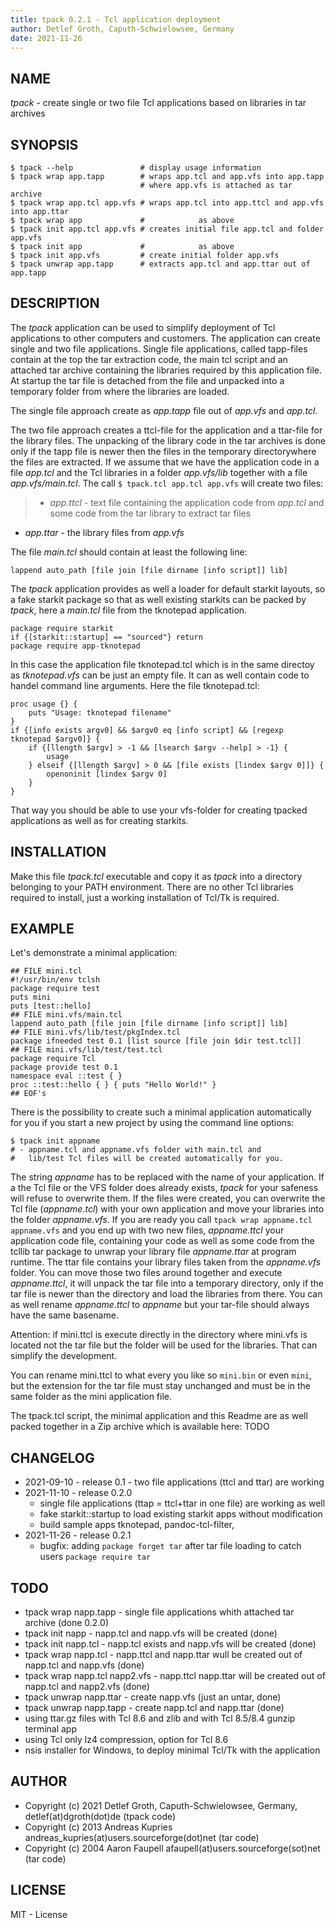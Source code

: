 ```yaml
---
title: tpack 0.2.1 - Tcl application deployment
author: Detlef Groth, Caputh-Schwielowsee, Germany
date: 2021-11-26
---
```


## NAME 

_tpack_ - create single or two file Tcl applications based on libraries in tar archives

## SYNOPSIS

```
$ tpack --help               # display usage information
$ tpack wrap app.tapp        # wraps app.tcl and app.vfs into app.tapp 
                             # where app.vfs is attached as tar archive
$ tpack wrap app.tcl app.vfs # wraps app.tcl into app.ttcl and app.vfs into app.ttar
$ tpack wrap app             #            as above
$ tpack init app.tcl app.vfs # creates initial file app.tcl and folder app.vfs
$ tpack init app             #            as above
$ tpack init app.vfs         # create initial folder app.vfs
$ tpack unwrap app.tapp      # extracts app.tcl and app.ttar out of app.tapp
```

## DESCRIPTION

The _tpack_ application can be used to simplify deployment of Tcl applications to other computers and customers.
The application can create single and two file applications. 
Single file applications, called tapp-files contain at the top the tar extraction code, the main tcl script and an attached tar archive
containing the libraries required by this application file. At startup the tar file is detached from the file and 
unpacked into a temporary folder from where the libraries are loaded. 

The single file approach create as _app.tapp_ file out of _app.vfs_ and _app.tcl_.

The two file approach creates a ttcl-file for the application and a ttar-file for the library files. 
The unpacking of the library code in the tar archives is done only if the tapp file is newer then the files in the temporary directorywhere the files are extracted.
If we assume that we have the application code in a file _app.tcl_ and the Tcl libraries in a folder _app.vfs/lib_ together with a file _app.vfs/main.tcl_. The call
`$ tpack.tcl app.tcl app.vfs` will create two files:

> - _app.ttcl_ - text file containing the application code from _app.tcl_ and some code from the tar library to extract tar files
  - _app.ttar_ - the library files from _app.vfs_

The file _main.tcl_ should contain at least the following line:

```
lappend auto_path [file join [file dirname [info script]] lib]
```

The _tpack_ application provides as well a loader for default starkit layouts, so a fake starkit package so that 
as well existing starkits can be packed by _tpack_, here a _main.tcl_ file from the tknotepad application.

```
package require starkit
if {[starkit::startup] == "sourced"} return
package require app-tknotepad
```

In this case the application file tknotepad.tcl which is in the same directoy as _tknotepad.vfs_ can be just an empty file. It can as well contain code to handel command line arguments.
Here the file tknotepad.tcl:

```
proc usage {} {
    puts "Usage: tknotepad filename"
}
if {[info exists argv0] && $argv0 eq [info script] && [regexp tknotepad $argv0]} {
    if {[llength $argv] > -1 && [lsearch $argv --help] > -1} {
        usage
    } elseif {[llength $argv] > 0 && [file exists [lindex $argv 0]]} {
        openoninit [lindex $argv 0]
    }
}
```


That way you should be able to use your vfs-folder for creating tpacked applications
as well as for creating starkits.

## INSTALLATION

Make this file _tpack.tcl_ executable and copy it as _tpack_ into a directory belonging to your
PATH environment. There are no other Tcl libraries required to install, just a working installation
of Tcl/Tk is required.

## EXAMPLE

Let's demonstrate a minimal application:

```
## FILE mini.tcl
#!/usr/bin/env tclsh
package require test
puts mini
puts [test::hello]
## FILE mini.vfs/main.tcl
lappend auto_path [file join [file dirname [info script]] lib]
## FILE mini.vfs/lib/test/pkgIndex.tcl
package ifneeded test 0.1 [list source [file join $dir test.tcl]]
## FILE mini.vfs/lib/test/test.tcl
package require Tcl
package provide test 0.1
namespace eval ::test { }
proc ::test::hello { } { puts "Hello World!" }
## EOF's
```
There is the possibility to create such a minimal application automatically for you if you start a new project
by using the command line options:

```
$ tpack init appname
# - appname.tcl and appname.vfs folder with main.tcl and
#   lib/test Tcl files will be created automatically for you.
```

The string _appname_ has to be replaced with the name of your application. 
If a the Tcl file or the VFS folder does already
exists, _tpack_ for your safeness will refuse to overwrite them. 
If the files were created, you can overwrite the Tcl file (_appname.tcl_)
with your own application and move your libraries into the folder 
_appname.vfs_.  If you are ready you call `tpack wrap appname.tcl appname.vfs` and 
you end up with two new files, _appname.ttcl_ your application code file, containing 
your code as well as some code from the tcllib tar package  to unwrap your library 
file _appname.ttar_ at program runtime. The ttar file contains your library files
taken from the _appname.vfs_ folder. You can move those two files around together 
and execute _appname.ttcl_,  it will unpack the tar file into a temporary directory, 
only if the tar file is newer than the directory and load the libraries from there.
You can as well rename _appname.ttcl_ to _appname_ but your tar-file should always have the same 
basename.

Attention: if mini.ttcl is execute directly in the directory where mini.vfs is 
located not the tar file but the folder will be used for the libraries. That can simplify the development.

You can rename mini.ttcl to what every you like so `mini.bin` or even `mini`, 
but the extension for the tar file must stay unchanged and must be in the same folder as the mini application file.

The tpack.tcl script, the minimal application and this Readme are as well packed together in a Zip archive which is available here: TODO

## CHANGELOG

- 2021-09-10 - release 0.1  - two file applications (ttcl and ttar) are working
- 2021-11-10 - release 0.2.0 
    - single file applications (ttap = ttcl+ttar in one file) are working as well
    - fake starkit::startup to load existing starkit apps without modification
    - build sample apps tknotepad, pandoc-tcl-filter, 
- 2021-11-26 - release 0.2.1 
    - bugfix: adding `package forget tar` after tar file loading to catch users `package require tar`
 
## TODO

- tpack wrap napp.tapp - single file applications whith attached tar archive (done 0.2.0)
- tpack init napp - napp.tcl and napp.vfs will be created (done)
- tpack init napp.tcl - napp.tcl exists and napp.vfs will be created (done)
- tpack wrap napp.tcl - napp.ttcl and napp.ttar wull be created out of napp.tcl and napp.vfs (done)
- tpack wrap napp.tcl napp2.vfs  - napp.ttcl napp.ttar will be created out of napp.tcl and napp2.vfs (done)
- tpack unwrap napp.ttar - create napp.vfs  (just an untar, done) 
- tpack unwrap napp.tapp - create napp.tcl and napp.ttar  (done)
- using ttar.gz files with Tcl 8.6 and zlib and with Tcl 8.5/8.4 gunzip terminal app
- using Tcl only lz4 compression, option for Tcl 8.6
- nsis installer for Windows, to deploy minimal Tcl/Tk with the application

## AUTHOR

  - Copyright (c) 2021 Detlef Groth, Caputh-Schwielowsee, Germany, detlef(at)dgroth(dot)de (tpack code)
  - Copyright (c) 2013 Andreas Kupries andreas_kupries(at)users.sourceforge(dot)net (tar code)
  - Copyright (c) 2004 Aaron Faupell afaupell(at)users.sourceforge(sot)net (tar code)

## LICENSE

MIT - License
